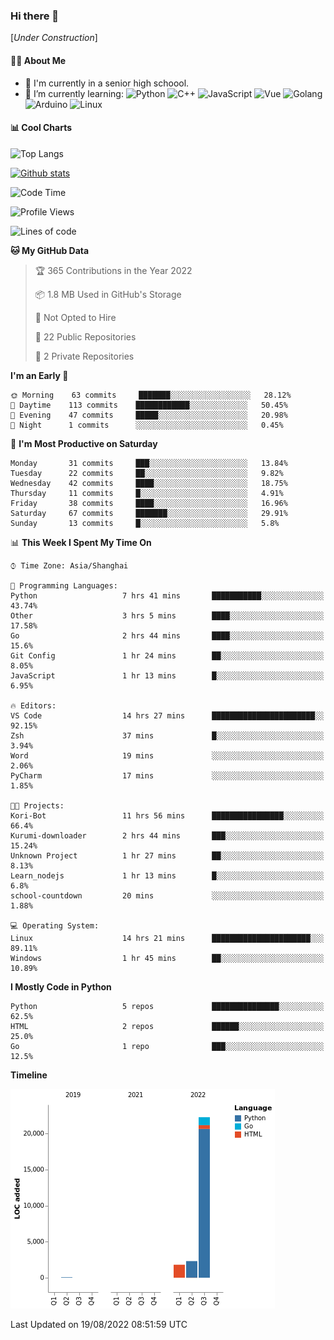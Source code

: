 ### Hi there 👋

\[*Under Construction*\]

<!--
**NoNormalCreeper/NoNormalCreeper** is a ✨ _special_ ✨ repository because its `README.md` (this file) appears on your GitHub profile.

Here are some ideas to get you started:

- 🔭 I’m currently working on ...
- 🌱 I’m currently learning ...
- 👯 I’m looking to collaborate on ...
- 🤔 I’m looking for help with ...
- 💬 Ask me about ...
- 📫 How to reach me: ...
- 😄 Pronouns: ...
- ⚡ Fun fact: ...
-->

#### 👩‍💻 About Me

- 🏫 I'm currently in a senior high schoool.
- 🌱 I’m currently learning: 
![Python](https://img.shields.io/badge/-Python-blue?style=flat-square&logo=Python&logoColor=fff)
![C++](https://img.shields.io/badge/-C%2B%2B-00599C?style=flat-square&logo=C%2B%2B&logoColor=fff)
![JavaScript](https://img.shields.io/badge/-JavaScript-ffca18?style=flat-square&logo=JavaScript&logoColor=fff)
![Vue](https://img.shields.io/badge/-Vue-4FC08D?style=flat-square&logo=Vue.js&logoColor=fff)
![Golang](https://img.shields.io/badge/-Go-007d9c?style=flat-square&logo=Go&logoColor=fff)
![Arduino](https://img.shields.io/badge/-Arduino-00979D?style=flat-square&logo=Arduino&logoColor=fff)
![Linux](https://img.shields.io/badge/-Linux-FCC624?style=flat-square&logo=Linux&logoColor=fff)

#### 📊 Cool Charts

![Top Langs](https://github-readme-stats.vercel.app/api/top-langs/?username=NoNormalCreeper&layout=compact)

[![Github stats](https://github-readme-stats.vercel.app/api?username=NoNormalCreeper&show_icons=true)](https://github.com/anuraghazra/github-readme-stats)

<!--START_SECTION:waka-->
![Code Time](http://img.shields.io/badge/Code%20Time-51%20hrs%2048%20mins-blue)

![Profile Views](http://img.shields.io/badge/Profile%20Views-0-blue)

![Lines of code](https://img.shields.io/badge/From%20Hello%20World%20I%27ve%20Written-26%20Thousand%20lines%20of%20code-blue)

**🐱 My GitHub Data** 

> 🏆 365 Contributions in the Year 2022
 > 
> 📦 1.8 MB Used in GitHub's Storage 
 > 
> 🚫 Not Opted to Hire
 > 
> 📜 22 Public Repositories 
 > 
> 🔑 2 Private Repositories  
 > 
**I'm an Early 🐤** 

```text
🌞 Morning    63 commits     ███████░░░░░░░░░░░░░░░░░░   28.12% 
🌆 Daytime    113 commits    ████████████░░░░░░░░░░░░░   50.45% 
🌃 Evening    47 commits     █████░░░░░░░░░░░░░░░░░░░░   20.98% 
🌙 Night      1 commits      ░░░░░░░░░░░░░░░░░░░░░░░░░   0.45%

```
📅 **I'm Most Productive on Saturday** 

```text
Monday       31 commits     ███░░░░░░░░░░░░░░░░░░░░░░   13.84% 
Tuesday      22 commits     ██░░░░░░░░░░░░░░░░░░░░░░░   9.82% 
Wednesday    42 commits     ████░░░░░░░░░░░░░░░░░░░░░   18.75% 
Thursday     11 commits     █░░░░░░░░░░░░░░░░░░░░░░░░   4.91% 
Friday       38 commits     ████░░░░░░░░░░░░░░░░░░░░░   16.96% 
Saturday     67 commits     ███████░░░░░░░░░░░░░░░░░░   29.91% 
Sunday       13 commits     █░░░░░░░░░░░░░░░░░░░░░░░░   5.8%

```


📊 **This Week I Spent My Time On** 

```text
⌚︎ Time Zone: Asia/Shanghai

💬 Programming Languages: 
Python                   7 hrs 41 mins       ███████████░░░░░░░░░░░░░░   43.74% 
Other                    3 hrs 5 mins        ████░░░░░░░░░░░░░░░░░░░░░   17.58% 
Go                       2 hrs 44 mins       ████░░░░░░░░░░░░░░░░░░░░░   15.6% 
Git Config               1 hr 24 mins        ██░░░░░░░░░░░░░░░░░░░░░░░   8.05% 
JavaScript               1 hr 13 mins        █░░░░░░░░░░░░░░░░░░░░░░░░   6.95%

🔥 Editors: 
VS Code                  14 hrs 27 mins      ███████████████████████░░   92.15% 
Zsh                      37 mins             █░░░░░░░░░░░░░░░░░░░░░░░░   3.94% 
Word                     19 mins             ░░░░░░░░░░░░░░░░░░░░░░░░░   2.06% 
PyCharm                  17 mins             ░░░░░░░░░░░░░░░░░░░░░░░░░   1.85%

🐱‍💻 Projects: 
Kori-Bot                 11 hrs 56 mins      ████████████████░░░░░░░░░   66.4% 
Kurumi-downloader        2 hrs 44 mins       ███░░░░░░░░░░░░░░░░░░░░░░   15.24% 
Unknown Project          1 hr 27 mins        ██░░░░░░░░░░░░░░░░░░░░░░░   8.13% 
Learn_nodejs             1 hr 13 mins        █░░░░░░░░░░░░░░░░░░░░░░░░   6.8% 
school-countdown         20 mins             ░░░░░░░░░░░░░░░░░░░░░░░░░   1.88%

💻 Operating System: 
Linux                    14 hrs 21 mins      ██████████████████████░░░   89.11% 
Windows                  1 hr 45 mins        ██░░░░░░░░░░░░░░░░░░░░░░░   10.89%

```

**I Mostly Code in Python** 

```text
Python                   5 repos             ███████████████░░░░░░░░░░   62.5% 
HTML                     2 repos             ██████░░░░░░░░░░░░░░░░░░░   25.0% 
Go                       1 repo              ███░░░░░░░░░░░░░░░░░░░░░░   12.5%

```


**Timeline**

![Chart not found](https://raw.githubusercontent.com/NoNormalCreeper/NoNormalCreeper/main/charts/bar_graph.png) 


 Last Updated on 19/08/2022 08:51:59 UTC
<!--END_SECTION:waka-->

